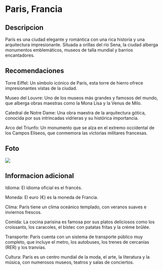# Paris, Francia 

## Descripcion 

París es una ciudad elegante y romántica con una rica historia y una arquitectura impresionante. Situada a orillas del río Sena, la ciudad alberga monumentos emblemáticos, museos de talla mundial y barrios encantadores.

## Recomendaciones 

Torre Eiffel: Un símbolo icónico de París, esta torre de hierro ofrece impresionantes vistas de la ciudad.

Museo del Louvre: Uno de los museos más grandes y famosos del mundo, que alberga obras maestras como la Mona Lisa y la Venus de Milo.

Catedral de Notre Dame: Una obra maestra de la arquitectura gótica, conocida por sus intrincadas vidrieras y su histórica importancia.

Arco del Triunfo: Un monumento que se alza en el extremo occidental de los Campos Elíseos, que conmemora las victorias militares francesas.

## Foto 

![](https://upload.wikimedia.org/wikipedia/commons/thumb/4/4b/La_Tour_Eiffel_vue_de_la_Tour_Saint-Jacques%2C_Paris_ao%C3%BBt_2014_%282%29.jpg/640px-La_Tour_Eiffel_vue_de_la_Tour_Saint-Jacques%2C_Paris_ao%C3%BBt_2014_%282%29.jpg)


## Informacion adicional 

Idioma: El idioma oficial es el francés.

Moneda: El euro (€) es la moneda de Francia.

Clima: París tiene un clima oceánico templado, con veranos suaves e inviernos frescos.

Comida: La cocina parisina es famosa por sus platos deliciosos como los croissants, los caracoles, el bistec con patatas fritas y la crème brûlée.

Transporte: París cuenta con un sistema de transporte público muy completo, que incluye el metro, los autobuses, los trenes de cercanías (RER) y los tranvías.

Cultura: París es un centro mundial de la moda, el arte, la literatura y la música, con numerosos museos, teatros y salas de conciertos.


